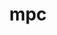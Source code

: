 ---
title: "mpc"
layout: cache
categories: [package, develop-2023-06-04]
meta: {"versions": ["1.3.1"], "compilers": ["gcc@=11.1.0", "gcc@=11.3.0", "gcc@=7.3.1"], "oss": ["amzn2", "ubuntu20.04", "ubuntu22.04"], "platforms": ["linux"], "targets": ["aarch64", "neoverse_n1", "x86_64_v3"], "stacks": ["aws-ahug", "aws-ahug-aarch64", "aws-isc", "aws-isc-aarch64", "aws-pcluster-icelake", "aws-pcluster-neoverse_n1", "aws-pcluster-neoverse_v1", "aws-pcluster-skylake", "e4s", "root", "tutorial"], "num_specs": 7, "num_specs_by_stack": {"aws-isc-aarch64": 2, "root": 7, "aws-ahug-aarch64": 2, "aws-pcluster-neoverse_v1": 1, "aws-pcluster-neoverse_n1": 1, "aws-ahug": 1, "aws-isc": 1, "aws-pcluster-icelake": 1, "aws-pcluster-skylake": 1, "e4s": 1, "tutorial": 1}}
spec_details: [{"hash": "ryfkhm6s2qb2j54xuiclbeslwczh65yf", "compiler": "gcc@=7.3.1", "versions": ["1.3.1"], "os": "amzn2", "platform": "linux", "target": "aarch64", "variants": ["build_system=autotools", "libs=shared,static"], "stacks": ["aws-isc-aarch64", "root", "aws-ahug-aarch64"], "size": "-", "tarball": "https://binaries.spack.io/develop-2023-06-04/build_cache/linux-amzn2-aarch64/gcc-7.3.1/mpc-1.3.1/linux-amzn2-aarch64-gcc-7.3.1-mpc-1.3.1-ryfkhm6s2qb2j54xuiclbeslwczh65yf.spack"}, {"hash": "6mzlbp343ca3oti4uam54svnetxklg5w", "compiler": "gcc@=7.3.1", "versions": ["1.3.1"], "os": "amzn2", "platform": "linux", "target": "aarch64", "variants": ["build_system=autotools", "libs=shared,static"], "stacks": ["aws-pcluster-neoverse_v1", "root", "aws-pcluster-neoverse_n1"], "size": "-", "tarball": "https://binaries.spack.io/develop-2023-06-04/build_cache/linux-amzn2-aarch64/gcc-7.3.1/mpc-1.3.1/linux-amzn2-aarch64-gcc-7.3.1-mpc-1.3.1-6mzlbp343ca3oti4uam54svnetxklg5w.spack"}, {"hash": "asvsmalnfciaacg5yusbx3v25ohgxmoa", "compiler": "gcc@=7.3.1", "versions": ["1.3.1"], "os": "amzn2", "platform": "linux", "target": "neoverse_n1", "variants": ["build_system=autotools", "libs=shared,static"], "stacks": ["aws-isc-aarch64", "root", "aws-ahug-aarch64"], "size": "-", "tarball": "https://binaries.spack.io/develop-2023-06-04/build_cache/linux-amzn2-neoverse_n1/gcc-7.3.1/mpc-1.3.1/linux-amzn2-neoverse_n1-gcc-7.3.1-mpc-1.3.1-asvsmalnfciaacg5yusbx3v25ohgxmoa.spack"}, {"hash": "7o3b74pxtwsrfsn5qgifisssswmzrrlo", "compiler": "gcc@=7.3.1", "versions": ["1.3.1"], "os": "amzn2", "platform": "linux", "target": "x86_64_v3", "variants": ["build_system=autotools", "libs=shared,static"], "stacks": ["aws-ahug", "root", "aws-isc"], "size": "-", "tarball": "https://binaries.spack.io/develop-2023-06-04/build_cache/linux-amzn2-x86_64_v3/gcc-7.3.1/mpc-1.3.1/linux-amzn2-x86_64_v3-gcc-7.3.1-mpc-1.3.1-7o3b74pxtwsrfsn5qgifisssswmzrrlo.spack"}, {"hash": "ri44kl4ersb22twtjcuy2mcn4gsj2lka", "compiler": "gcc@=7.3.1", "versions": ["1.3.1"], "os": "amzn2", "platform": "linux", "target": "x86_64_v3", "variants": ["build_system=autotools", "libs=shared,static"], "stacks": ["aws-pcluster-icelake", "root", "aws-pcluster-skylake"], "size": "-", "tarball": "https://binaries.spack.io/develop-2023-06-04/build_cache/linux-amzn2-x86_64_v3/gcc-7.3.1/mpc-1.3.1/linux-amzn2-x86_64_v3-gcc-7.3.1-mpc-1.3.1-ri44kl4ersb22twtjcuy2mcn4gsj2lka.spack"}, {"hash": "zo7lpxzcty6ozwk3bxce4ovsix74a6sv", "compiler": "gcc@=11.1.0", "versions": ["1.3.1"], "os": "ubuntu20.04", "platform": "linux", "target": "x86_64_v3", "variants": ["build_system=autotools", "libs=shared,static"], "stacks": ["e4s", "root"], "size": "-", "tarball": "https://binaries.spack.io/develop-2023-06-04/build_cache/linux-ubuntu20.04-x86_64_v3/gcc-11.1.0/mpc-1.3.1/linux-ubuntu20.04-x86_64_v3-gcc-11.1.0-mpc-1.3.1-zo7lpxzcty6ozwk3bxce4ovsix74a6sv.spack"}, {"hash": "3qvnliw6zs6ohb4byzfk5uot7bbxtj7o", "compiler": "gcc@=11.3.0", "versions": ["1.3.1"], "os": "ubuntu22.04", "platform": "linux", "target": "x86_64_v3", "variants": ["build_system=autotools", "libs=shared,static"], "stacks": ["root", "tutorial"], "size": "-", "tarball": "https://binaries.spack.io/develop-2023-06-04/build_cache/linux-ubuntu22.04-x86_64_v3/gcc-11.3.0/mpc-1.3.1/linux-ubuntu22.04-x86_64_v3-gcc-11.3.0-mpc-1.3.1-3qvnliw6zs6ohb4byzfk5uot7bbxtj7o.spack"}]
---